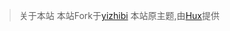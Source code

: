 > 关于本站
本站Fork于[yizhibi](https://github.com/yizibi/yizibi.github.io)
本站原主题,由[Hux](https://github.com/Huxpro/huxpro.github.io)提供